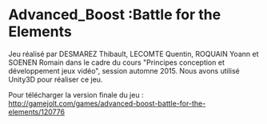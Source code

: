 # Advanced_Boost :Battle for the Elements

Jeu réalisé par  DESMAREZ Thibault, LECOMTE Quentin, ROQUAIN Yoann et SOENEN Romain dans le cadre du cours "Principes conception et développement jeux vidéo", session automne 2015. Nous avons utilisé Unity3D pour réaliser ce jeu.

Pour télécharger la version finale du jeu : http://gamejolt.com/games/advanced-boost-battle-for-the-elements/120776
